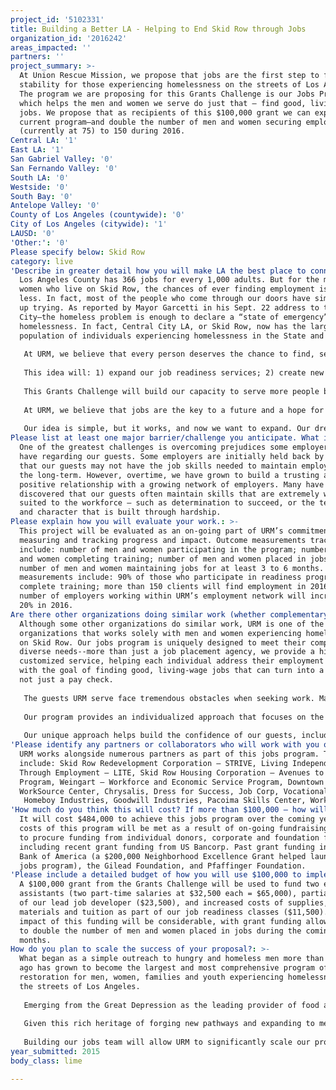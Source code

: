 ```yaml
---
project_id: '5102331'
title: Building a Better LA - Helping to End Skid Row through Jobs
organization_id: '2016242'
areas_impacted: ''
partners: ''
project_summary: >-
  At Union Rescue Mission, we propose that jobs are the first step to financial
  stability for those experiencing homelessness on the streets of Los Angeles.
  The program we are proposing for this Grants Challenge is our Jobs Program,
  which helps the men and women we serve do just that – find good, living wage
  jobs. We propose that as recipients of this $100,000 grant we can expand our
  current program—and double the number of men and women securing employment
  (currently at 75) to 150 during 2016.
Central LA: '1'
East LA: '1'
San Gabriel Valley: '0'
San Fernando Valley: '0'
South LA: '0'
Westside: '0'
South Bay: '0'
Antelope Valley: '0'
County of Los Angeles (countywide): '0'
City of Los Angeles (citywide): '1'
LAUSD: '0'
'Other:': '0'
Please specify below: Skid Row
category: live
'Describe in greater detail how you will make LA the best place to connect:': >-
  Los Angeles County has 366 jobs for every 1,000 adults. But for the men and
  women who live on Skid Row, the chances of ever finding employment is far
  less. In fact, most of the people who come through our doors have simply given
  up trying. As reported by Mayor Garcetti in his Sept. 22 address to the
  City—the homeless problem is enough to declare a “state of emergency” for
  homelessness. In fact, Central City LA, or Skid Row, now has the largest
  population of individuals experiencing homelessness in the State and Country.
   
   At URM, we believe that every person deserves the chance to find, secure and maintain employment to provide for themselves and their families. Over the last 18 months, URM piloted a Jobs Program to help guests prepare for, find and keep jobs. 156 men and women have found living-wage jobs through this project. Our idea is to double our annual goals for job placement over the next year. 
   
   This idea will: 1) expand our job readiness services; 2) create new opportunities to gain work experience and apprenticeships; and 3) build a robust network of employers and training partners to connect our guests with jobs. 
   
   This Grants Challenge will build our capacity to serve more people by hiring two part time employment assistants to join our team, allowing us to fuel further job placement and growth. Our team will work to expand opportunities for more guests to take part in skills training programs through our partners, access educational support from URM’s Learning Center, and receive coaching from our team. Additionally, our team will work alongside our corporate and business partners to expand our network of job placement and training partners—creating a vibrant networking tool for our men and women to use as they search for just the right job. We anticipate that as a result, over the next 12 months, we will place 150 men and women in jobs. 
   
   At URM, we believe that jobs are the key to a future and a hope for the more than 40,000 men and women who are currently experiencing homelessness on the streets of LA County. What better way to transform our city than to provide a tangible pathway from the streets, and from under the bridges, from cars and motels, from hopelessness and despair--through jobs. 
   
   Our idea is simple, but it works, and now we want to expand. Our dream for LA in 2050, is a place where everyone has the chance of a job, food, and a roof over their head.
Please list at least one major barrier/challenge you anticipate. What is your strategy for overcoming these obstacles?: >-
  One of the greatest challenges is overcoming prejudices some employers may
  have regarding our guests. Some employers are initially held back by beliefs
  that our guests may not have the job skills needed to maintain employment for
  the long-term. However, overtime, we have grown to build a trusting and
  positive relationship with a growing network of employers. Many have
  discovered that our guests often maintain skills that are extremely well
  suited to the workforce – such as determination to succeed, or the tenacity
  and character that is built through hardship.
Please explain how you will evaluate your work.: >-
  This project will be evaluated as an on-going part of URM’s commitment to
  measuring and tracking progress and impact. Outcome measurements tracked will
  include: number of men and women participating in the program; number of men
  and women completing training; number of men and women placed in jobs; and the
  number of men and women maintaining jobs for at least 3 to 6 months. Specific
  measurements include: 90% of those who participate in readiness program will
  complete training; more than 150 clients will find employment in 2016; the
  number of employers working within URM’s employment network will increase by
  20% in 2016.
Are there other organizations doing similar work (whether complementary or competitive)? What is unique about your proposed approach?: >-
  Although some other organizations do similar work, URM is one of the only
  organizations that works solely with men and women experiencing homelessness
  on Skid Row. Our jobs program is uniquely designed to meet their complex and
  diverse needs--more than just a job placement agency, we provide a highly
  customized service, helping each individual address their employment struggles
  with the goal of finding good, living-wage jobs that can turn into a career,
  not just a pay check. 
   
   The guests URM serve face tremendous obstacles when seeking work. Many are held back by complex problems that stem from a lack of education, neglect or poverty. Many have not completed high school—have very limited work experience, and lack the basic communication and job skills necessary to successfully find and keep a job. At least 75% of those we serve have criminal records making the task of finding work almost impossible in the current job climate. Others suffer from addictions and mental illness, making finding and keeping work an almost impossible task. 
   
   Our program provides an individualized approach that focuses on the following three steps: 1) job readiness (getting guests to a place where they can start looking for work – including education completion and basic works skills training programs, occupational and vocational skills assessments, and career counseling), 2) work experience (giving hard-to-place guests opportunities to be mentored and to get work experience to start building skills that can be used to find work out in the community), followed by: 3) job placement (helping to connect guests with jobs and work-place training in the community). 
   
   Our unique approach helps build the confidence of our guests, including a step-by-step job coaching process for preparing for and finding a job. Activities include occupational and vocational testing to match skills with employment opportunities, access to Employability Competency System to assess academic and cognitive potential of clients, linkage to technical and careers colleges for computer tech and vocational training opportunities, resume writing and/or cover letters as well as communicating with potential employers, access to vocational and occupational training, addressing barriers to employment (such as criminal records), assistance initiating the job search, preparation for and succeeding in an interview, job mentoring from URM corporate volunteers, and securing and keeping employment.
'Please identify any partners or collaborators who will work with you on this project. How much of the $100,000 grant award will each partner receive?': >-
  URM works alongside numerous partners as part of this jobs program. They
  include: Skid Row Redevelopment Corporation – STRIVE, Living Independently
  Through Employment – LITE, Skid Row Housing Corporation – Avenues to Work
  Program, Weingart – Workforce and Economic Service Program, Downtown
  WorkSource Center, Chrysalis, Dress for Success, Job Corp, Vocational Rehab,
   Homeboy Industries, Goodwill Industries, Pacoima Skills Center, WorkSource, Culinary Training Schools, LA Mission College. Employer Partners include: Norms, Toyota/Lexus, Porto Bakery, Southern Girl Bakery, Farmers Boys, Buffalo Wild Wing, Vons, and X-Lines Bowling Alley. If awarded, URM will be the sole recipient of grant funding.
'How much do you think this will cost? If more than $100,000 – how will you cover the additional costs?': >-
  It will cost $484,000 to achieve this jobs program over the coming year. Full
  costs of this program will be met as a result of on-going fundraising efforts
  to procure funding from individual donors, corporate and foundation funders,
  including recent grant funding from US Bancorp. Past grant funding includes
  Bank of America (a $200,000 Neighborhood Excellence Grant helped launch our
  jobs program), the Gilead Foundation, and Pfaffinger Foundation.
'Please include a detailed budget of how you will use $100,000 to implement this project.': >-
  A $100,000 grant from the Grants Challenge will be used to fund two employment
  assistants (two part-time salaries at $32,500 each = $65,000), partial funding
  of our lead job developer ($23,500), and increased costs of supplies,
  materials and tuition as part of our job readiness classes ($11,500). The
  impact of this funding will be considerable, with grant funding allowing URM
  to double the number of men and women placed in jobs during the coming 12
  months.
How do you plan to scale the success of your proposal?: >-
  What began as a simple outreach to hungry and homeless men more than 125 years
  ago has grown to become the largest and most comprehensive program of
  restoration for men, women, families and youth experiencing homelessness on
  the streets of Los Angeles. 
   
   Emerging from the Great Depression as the leading provider of food and shelter in Los Angeles, URM has continued provide bold leadership in its unwavering commitment to serving the most vulnerable in our city. URM was the first organization on Skid Row to open its doors to women, children and families; the first to open a transitional housing program specifically serving single mothers and their children; and the only rescue mission to allow families to stay together in family rooms, as opposed to being separated by age and sex. In this capacity, URM has become the established leader on Skid Row, leading the campaign to end homelessness on the streets of Los Angeles. 
   
   Given this rich heritage of forging new pathways and expanding to meet the needs of the population we serve, we are confident that the goals outlined in our program will be achieved within the 12 month timeline, doubling the number of men and women currently place jobs by the end of 2016. 
   
   Building our jobs team will allow URM to significantly scale our program, doubling the number of men and women served during the 12 month grant funding period. Given the critical importance that jobs play in restoring the futures of the men and women we serve, we plan to leverage this grant to attract more funding, building our capacity to grow the meet the increasing needs. Over time, we plan to scale the program to serve all guests who turn to us for help, achieving our ultimate goal of Building a Better LA -- by Helping to End Skid Row through Jobs.
year_submitted: 2015
body_class: lime

---
```

